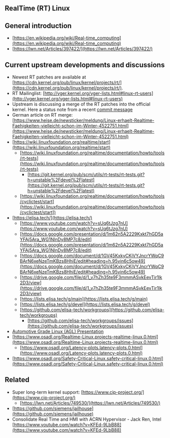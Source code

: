 RealTime (RT) Linux
-------------------

General introduction
--------------------

- [https://en.wikipedia.org/wiki/Real-time_computing](https://en.wikipedia.org/wiki/Real-time_computing)
- [https://lwn.net/Articles/397422/](https://lwn.net/Articles/397422/)


Current upstream developments and discussions
---------------------------------------------

- Newest RT patches are available at [https://cdn.kernel.org/pub/linux/kernel/projects/rt/](https://cdn.kernel.org/pub/linux/kernel/projects/rt/).
- RT Mailinglist: [http://vger.kernel.org/vger-lists.html#linux-rt-users](http://vger.kernel.org/vger-lists.html#linux-rt-users)
- Upstream is discussing a merge of the RT patches into the official kernel.
  Here a status note from a recent [commit message](https://github.com/torvalds/linux/commit/70e6e1b971e46f5c1c2d72217ba62401a2edc22b)
- German article on RT merge: [https://www.heise.de/newsticker/meldung/Linux-erhaelt-Realtime-Faehigkeiten-vielleicht-schon-im-Winter-4522751.html](https://www.heise.de/newsticker/meldung/Linux-erhaelt-Realtime-Faehigkeiten-vielleicht-schon-im-Winter-4522751.html)
- [https://wiki.linuxfoundation.org/realtime/start](https://wiki.linuxfoundation.org/realtime/start)
  - [https://wiki.linuxfoundation.org/realtime/documentation/howto/tools/rt-tests](https://wiki.linuxfoundation.org/realtime/documentation/howto/tools/rt-tests)
    - [https://git.kernel.org/pub/scm/utils/rt-tests/rt-tests.git?h=unstable%2Fdevel%2Flatest](https://git.kernel.org/pub/scm/utils/rt-tests/rt-tests.git?h=unstable%2Fdevel%2Flatest)
  - [https://wiki.linuxfoundation.org/realtime/documentation/howto/tools/cyclictest/start](https://wiki.linuxfoundation.org/realtime/documentation/howto/tools/cyclictest/start])
- [https://elisa.tech/](https://elisa.tech/)
  - [https://www.youtube.com/watch?v=sUq6tJzg7nU](https://www.youtube.com/watch?v=sUq6tJzg7nU)
  - [https://docs.google.com/presentation/d/1m62n5A2229Kxkt7hGD5aYFAj5Ara_WG1NlnDy8MP7c8/edit](https://docs.google.com/presentation/d/1m62n5A2229Kxkt7hGD5aYFAj5Ara_WG1NlnDy8MP7c8/edit)
  - [https://docs.google.com/document/d/1GV45KxkyCKjVYJncrYWqC9BArN6xeNzeTmKBzs8HhiE/edit#heading=h.95vin6c5ow49](https://docs.google.com/document/d/1GV45KxkyCKjVYJncrYWqC9BArN6xeNzeTmKBzs8HhiE/edit#heading=h.95vin6c5ow49)
  - [https://drive.google.com/file/d/1_v7hZh35te9F3mmmASvkEevTir1lk2D3/view](https://drive.google.com/file/d/1_v7hZh35te9F3mmmASvkEevTir1lk2D3/view)
  - [https://lists.elisa.tech/g/main](https://lists.elisa.tech/g/main)
  - [https://lists.elisa.tech/g/devel](https://lists.elisa.tech/g/devel)
  - [https://github.com/elisa-tech/workgroups](https://github.com/elisa-tech/workgroups)
    - [https://github.com/elisa-tech/workgroups/issues](https://github.com/elisa-tech/workgroups/issues)
- [Automotive Grade Linux (AGL) Presentation](https://static.sched.com/hosted_files/ossalsjp19/bc/ALS%202019%20Keynote%20-%20AGL%20State%20of%20the%20Alliance%20vFinal%20PDF.pdf)
- [https://www.osadl.org/Realtime-Linux.projects-realtime-linux.0.html](https://www.osadl.org/Realtime-Linux.projects-realtime-linux.0.html)
  - [https://www.osadl.org/Latency-plots.latency-plots.0.html](https://www.osadl.org/Latency-plots.latency-plots.0.html)
- [https://www.osadl.org/Safety-Critical-Linux.safety-critical-linux.0.html](https://www.osadl.org/Safety-Critical-Linux.safety-critical-linux.0.html)


Related
-------
- Super long-term kernel support: [https://www.cip-project.org/](https://www.cip-project.org/)
  - [https://lwn.net/Articles/749530/](https://lwn.net/Articles/749530/)
- [https://github.com/siemens/jailhouse](https://github.com/siemens/jailhouse)
- Consolidate Real Time and HMI with ACRN Hypervisor - Jack Ren, Intel [https://www.youtube.com/watch?v=KFEd-9LbB88](https://www.youtube.com/watch?v=KFEd-9LbB88)


